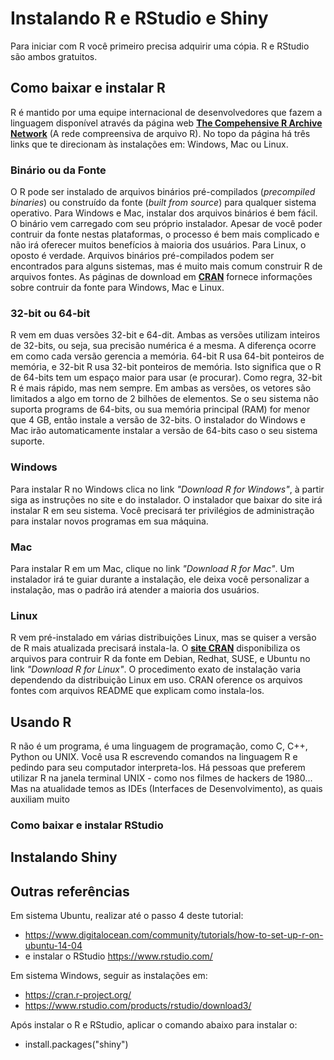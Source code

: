 # Instalando R e RStudio e Shiny

Para iniciar com R você primeiro precisa adquirir uma cópia. R e RStudio são ambos gratuitos.

## Como baixar e instalar R

R é mantido por uma equipe internacional de desenvolvedores que fazem a linguagem disponível através da página web [**The Compehensive R Archive Network**](cran.r-project.org) (A rede compreensiva de arquivo R). No topo da página há três links que te direcionam às instalações em: Windows, Mac ou Linux.

### Binário ou da Fonte
O R pode ser instalado de arquivos binários pré-compilados (*precompiled binaries*) ou construído da fonte (*built from source*) para qualquer sistema operativo. Para Windows e Mac, instalar dos arquivos binários é bem fácil. O binário vem carregado com seu próprio instalador. Apesar de você poder contruir da fonte nestas plataformas, o processo é bem mais complicado e não irá oferecer muitos benefícios à maioria dos usuários. Para Linux, o oposto é verdade. Arquivos binários pré-compilados podem ser encontrados para alguns sistemas, mas é muito mais comum construir R de arquivos fontes. As páginas de download em [**CRAN**](https://cran.r-project.org/) fornece informações sobre contruir da fonte para Windows, Mac e Linux.

### 32-bit ou 64-bit

R vem em duas versões 32-bit e 64-dit. Ambas as versões utilizam inteiros de 32-bits, ou seja, sua precisão numérica é a mesma. A diferença ocorre em como cada versão gerencia a memória. 64-bit R usa 64-bit ponteiros de memória, e 32-bit R usa 32-bit ponteiros de memória. Isto significa que o R de 64-bits tem um espaço maior para usar (e procurar). Como regra, 32-bit R é mais rápido, mas nem sempre. Em ambas as versões, os vetores são limitados a algo em torno de 2 bilhões de elementos. Se o seu sistema não suporta programs de 64-bits, ou sua memória principal (RAM) for menor que 4 GB, então instale a versão de 32-bits. O instalador do Windows e Mac irão automaticamente instalar a versão de 64-bits caso o seu sistema suporte.

### Windows

Para instalar R no Windows clica no link *"Download R for Windows"*, à partir siga as instruções no site e do instalador. O instalador que baixar do site irá instalar R em seu sistema. Você precisará ter privilégios de administração para instalar novos programas em sua máquina.

### Mac

Para instalar R em um Mac, clique no link *"Download R for Mac"*. Um instalador irá te guiar durante a instalação, ele deixa você personalizar a instalação, mas o padrão irá atender a maioria dos usuários.

### Linux

R vem pré-instalado em várias distribuições Linux, mas se quiser a versão de R mais atualizada precisará instala-la. O [**site CRAN**](https://cran.r-project.org/) disponibiliza os arquivos para contruir R da fonte em Debian, Redhat, SUSE, e Ubuntu no link *"Download R for Linux"*. O procedimento exato de instalação varia dependendo da distribuição Linux em uso. CRAN oference os arquivos fontes com arquivos README que explicam como instala-los.

## Usando R

R não é um programa, é uma linguagem de programação, como C, C++, Python ou UNIX. Você usa R escrevendo comandos na linguagem R e pedindo para seu computador interpreta-los. Há pessoas que preferem utilizar R na janela terminal UNIX - como nos filmes de hackers de 1980... Mas na atualidade temos as IDEs (Interfaces de Desenvolvimento), as quais auxiliam muito

### Como baixar e instalar RStudio

## Instalando Shiny

## Outras referências
Em sistema Ubuntu, realizar até o passo 4 deste tutorial:
* https://www.digitalocean.com/community/tutorials/how-to-set-up-r-on-ubuntu-14-04
* e instalar o RStudio https://www.rstudio.com/

Em sistema Windows, seguir as instalações em:
* https://cran.r-project.org/
* https://www.rstudio.com/products/rstudio/download3/

Após instalar o R e RStudio, aplicar o comando abaixo para instalar o:
* install.packages("shiny")